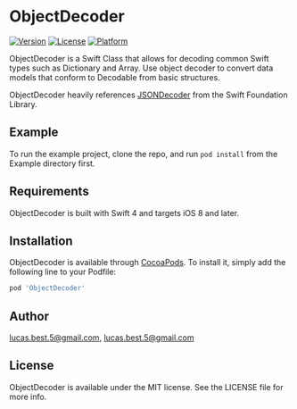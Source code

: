 # ObjectDecoder

[![Version](https://img.shields.io/cocoapods/v/ObjectDecoder.svg?style=flat)](http://cocoapods.org/pods/ObjectDecoder)
[![License](https://img.shields.io/cocoapods/l/ObjectDecoder.svg?style=flat)](http://cocoapods.org/pods/ObjectDecoder)
[![Platform](https://img.shields.io/cocoapods/p/ObjectDecoder.svg?style=flat)](http://cocoapods.org/pods/ObjectDecoder)

ObjectDecoder is a Swift Class that allows for decoding common Swift types such as Dictionary and Array. Use object decoder to convert data models that conform to Decodable from basic structures.

ObjectDecoder heavily references [JSONDecoder](https://github.com/apple/swift-corelibs-foundation/blob/master/Foundation/JSONEncoder.swift) from the Swift Foundation Library.

## Example

To run the example project, clone the repo, and run `pod install` from the Example directory first.

## Requirements

ObjectDecoder is built with Swift 4 and targets iOS 8 and later.

## Installation

ObjectDecoder is available through [CocoaPods](http://cocoapods.org). To install
it, simply add the following line to your Podfile:

```ruby
pod 'ObjectDecoder'
```

## Author

lucas.best.5@gmail.com, lucas.best.5@gmail.com

## License

ObjectDecoder is available under the MIT license. See the LICENSE file for more info.
